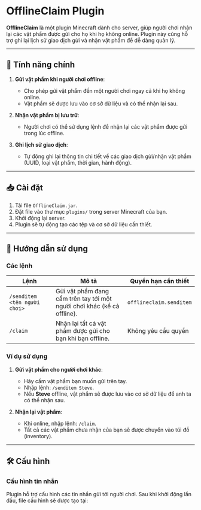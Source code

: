 # OfflineClaim Plugin

**OfflineClaim** là một plugin Minecraft dành cho server, giúp người chơi nhận lại các vật phẩm được gửi cho họ khi họ không online. Plugin này cũng hỗ trợ ghi lại lịch sử giao dịch gửi và nhận vật phẩm để dễ dàng quản lý.

---

## 🌟 Tính năng chính
1. **Gửi vật phẩm khi người chơi offline**:
    - Cho phép gửi vật phẩm đến một người chơi ngay cả khi họ không online.
    - Vật phẩm sẽ được lưu vào cơ sở dữ liệu và có thể nhận lại sau.

2. **Nhận vật phẩm bị lưu trữ**:
    - Người chơi có thể sử dụng lệnh để nhận lại các vật phẩm được gửi trong lúc offline.

3. **Ghi lịch sử giao dịch**:
    - Tự động ghi lại thông tin chi tiết về các giao dịch gửi/nhận vật phẩm (UUID, loại vật phẩm, thời gian, hành động).

---

## 📥 Cài đặt
1. Tải file `OfflineClaim.jar`.
2. Đặt file vào thư mục `plugins/` trong server Minecraft của bạn.
3. Khởi động lại server.
4. Plugin sẽ tự động tạo các tệp và cơ sở dữ liệu cần thiết.

---

## 🔧 Hướng dẫn sử dụng

### **Các lệnh**

| **Lệnh**                          | **Mô tả**                                                         | **Quyền hạn cần thiết** |
|------------------------------------|-------------------------------------------------------------------|-------------------------|
| `/senditem <tên người chơi>`       | Gửi vật phẩm đang cầm trên tay tới một người chơi khác (kể cả offline). | `offlineclaim.senditem` |
| `/claim`                           | Nhận lại tất cả vật phẩm được gửi cho bạn khi bạn offline.         | Không yêu cầu quyền     |

### **Ví dụ sử dụng**

1. **Gửi vật phẩm cho người chơi khác**:
    - Hãy cầm vật phẩm bạn muốn gửi trên tay.
    - Nhập lệnh: `/senditem Steve`.
    - Nếu **Steve** offline, vật phẩm sẽ được lưu vào cơ sở dữ liệu để anh ta có thể nhận sau.

2. **Nhận lại vật phẩm**:
    - Khi online, nhập lệnh: `/claim`.
    - Tất cả các vật phẩm chưa nhận của bạn sẽ được chuyển vào túi đồ (inventory).

---

## 🛠 Cấu hình

### **Cấu hình tin nhắn**
Plugin hỗ trợ cấu hình các tin nhắn gửi tới người chơi. Sau khi khởi động lần đầu, file cấu hình sẽ được tạo tại:
